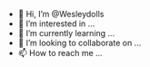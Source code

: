 - 👋 Hi, I’m @Wesleydolls
- 👀 I’m interested in ...
- 🌱 I’m currently learning ...
- 💞️ I’m looking to collaborate on ...
- 📫 How to reach me ...

<!---
Wesleydolls/Wesleydolls is a ✨ special ✨ repository because its `README.md` (this file) appears on your GitHub profile.
You can click the Preview link to take a look at your changes.
--->
